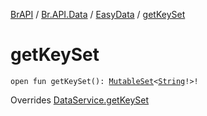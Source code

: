 [BrAPI](../../index.md) / [Br.API.Data](../index.md) / [EasyData](index.md) / [getKeySet](./get-key-set.md)

# getKeySet

`open fun getKeySet(): `[`MutableSet`](https://kotlinlang.org/api/latest/jvm/stdlib/kotlin.collections/-mutable-set/index.html)`<`[`String`](https://kotlinlang.org/api/latest/jvm/stdlib/kotlin/-string/index.html)`!>!`

Overrides [DataService.getKeySet](../-data-service/get-key-set.md)

